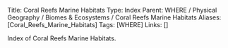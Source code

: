 Title: Coral Reefs Marine Habitats
Type: Index
Parent: WHERE / Physical Geography / Biomes & Ecosystems / Coral Reefs Marine Habitats
Aliases: [Coral_Reefs_Marine_Habitats]
Tags: [WHERE]
Links: []

Index of Coral Reefs Marine Habitats.
